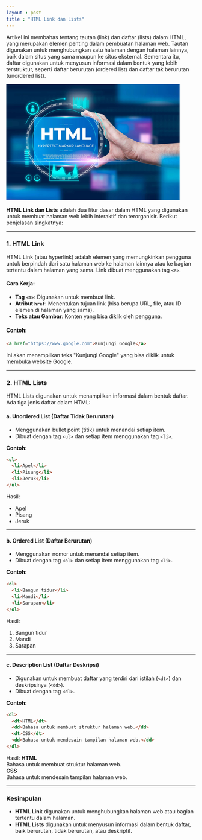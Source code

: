 ```yaml
---
layout : post
title : "HTML Link dan Lists"
---
```


Artikel ini membahas tentang tautan (link) dan daftar (lists) dalam HTML, yang merupakan elemen penting dalam pembuatan halaman web. Tautan digunakan untuk menghubungkan satu halaman dengan halaman lainnya, baik dalam situs yang sama maupun ke situs eksternal. Sementara itu, daftar digunakan untuk menyusun informasi dalam bentuk yang lebih terstruktur, seperti daftar berurutan (ordered list) dan daftar tak berurutan (unordered list).

![HTML Link dan Lists](/assets/images/gambar_html.png)

**HTML Link dan Lists** adalah dua fitur dasar dalam HTML yang digunakan untuk membuat halaman web lebih interaktif dan terorganisir. Berikut penjelasan singkatnya:

---

### **1. HTML Link**
HTML Link (atau hyperlink) adalah elemen yang memungkinkan pengguna untuk berpindah dari satu halaman web ke halaman lainnya atau ke bagian tertentu dalam halaman yang sama. Link dibuat menggunakan tag `<a>`.

#### Cara Kerja:
- **Tag `<a>`**: Digunakan untuk membuat link.
- **Atribut `href`**: Menentukan tujuan link (bisa berupa URL, file, atau ID elemen di halaman yang sama).
- **Teks atau Gambar**: Konten yang bisa diklik oleh pengguna.

#### Contoh:
```html
<a href="https://www.google.com">Kunjungi Google</a>
```
Ini akan menampilkan teks "Kunjungi Google" yang bisa diklik untuk membuka website Google.

---

### **2. HTML Lists**
HTML Lists digunakan untuk menampilkan informasi dalam bentuk daftar. Ada tiga jenis daftar dalam HTML:

#### a. **Unordered List (Daftar Tidak Berurutan)**
- Menggunakan bullet point (titik) untuk menandai setiap item.
- Dibuat dengan tag `<ul>` dan setiap item menggunakan tag `<li>`.

**Contoh:**
```html
<ul>
  <li>Apel</li>
  <li>Pisang</li>
  <li>Jeruk</li>
</ul>
```

Hasil:
- Apel
- Pisang
- Jeruk

---

#### b. **Ordered List (Daftar Berurutan)**
- Menggunakan nomor untuk menandai setiap item.
- Dibuat dengan tag `<ol>` dan setiap item menggunakan tag `<li>`.

**Contoh:**
```html
<ol>
  <li>Bangun tidur</li>
  <li>Mandi</li>
  <li>Sarapan</li>
</ol>
```
Hasil:
1. Bangun tidur
2. Mandi
3. Sarapan

---

#### c. **Description List (Daftar Deskripsi)**
- Digunakan untuk membuat daftar yang terdiri dari istilah (`<dt>`) dan deskripsinya (`<dd>`).
- Dibuat dengan tag `<dl>`.

**Contoh:**
```html
<dl>
  <dt>HTML</dt>
  <dd>Bahasa untuk membuat struktur halaman web.</dd>
  <dt>CSS</dt>
  <dd>Bahasa untuk mendesain tampilan halaman web.</dd>
</dl>
```
Hasil:
**HTML**  
Bahasa untuk membuat struktur halaman web.  
**CSS**  
Bahasa untuk mendesain tampilan halaman web.

---

### **Kesimpulan**
- **HTML Link** digunakan untuk menghubungkan halaman web atau bagian tertentu dalam halaman.
- **HTML Lists** digunakan untuk menyusun informasi dalam bentuk daftar, baik berurutan, tidak berurutan, atau deskriptif.
